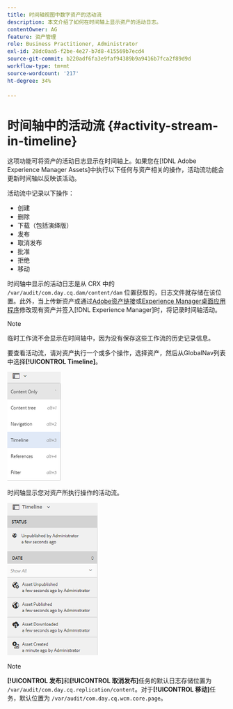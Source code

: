 ```yaml
---
title: 时间轴视图中数字资产的活动流
description: 本文介绍了如何在时间轴上显示资产的活动日志。
contentOwner: AG
feature: 资产管理
role: Business Practitioner, Administrator
exl-id: 28dc0aa5-f2be-4e27-b7d8-415569b7ecd4
source-git-commit: b220adf6fa3e9faf94389b9a9416b7fca2f89d9d
workflow-type: tm+mt
source-wordcount: '217'
ht-degree: 34%

---
```


# 时间轴中的活动流 {#activity-stream-in-timeline}

这项功能可将资产的活动日志显示在时间轴上。如果您在[!DNL Adobe Experience Manager Assets]中执行以下任何与资产相关的操作，活动流功能会更新时间轴以反映该活动。

活动流中记录以下操作：

* 创建
* 删除
* 下载（包括演绎版）
* 发布
* 取消发布
* 批准
* 拒绝
* 移动

时间轴中显示的活动日志是从 CRX 中的 `/var/audit/com.day.cq.dam/content/dam` 位置获取的，日志文件就存储在该位置。此外，当上传新资产或通过[Adobe资产链接](https://helpx.adobe.com/enterprise/admin-guide.html/enterprise/using/manage-assets-using-adobe-asset-link.ug.html)或[Experience Manager桌面应用程序](https://experienceleague.adobe.com/docs/experience-manager-desktop-app/using/release-notes.html)修改现有资产并签入[!DNL Experience Manager]时，将记录时间轴活动。

>[!NOTE]
>
>临时工作流不会显示在时间轴中，因为没有保存这些工作流的历史记录信息。

要查看活动流，请对资产执行一个或多个操作，选择资产，然后从GlobalNav列表中选择&#x200B;**[!UICONTROL Timeline]**。

![时间轴–2](assets/timeline-2.png)

时间轴显示您对资产所执行操作的活动流。

![activity_stream](assets/activity_stream.png)

>[!NOTE]
>
>**[!UICONTROL 发布]**&#x200B;和&#x200B;**[!UICONTROL 取消发布]**&#x200B;任务的默认日志存储位置为 `/var/audit/com.day.cq.replication/content`。对于&#x200B;**[!UICONTROL 移动]**&#x200B;任务，默认位置为 `/var/audit/com.day.cq.wcm.core.page`。
